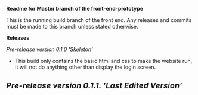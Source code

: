 **Readme for Master branch of the front-end-prototype**

This is the running build branch of the front end. Any releases and commits must be made to this branch unless stated otherwise.



**Releases**

*Pre-release version 0.1.0 'Skeleton'*
- This build only contains the basic html and css to make the website run, it will not do anything other than display the login screen.

*Pre-release version 0.1.1. 'Last Edited Version'*
-
